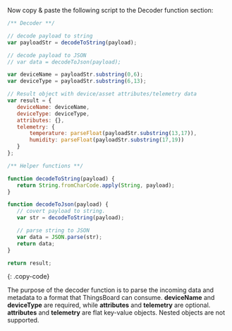 Now copy & paste the following script to the Decoder function section:

```javascript
/** Decoder **/

// decode payload to string
var payloadStr = decodeToString(payload);

// decode payload to JSON
// var data = decodeToJson(payload);

var deviceName = payloadStr.substring(0,6);
var deviceType = payloadStr.substring(6,13);

// Result object with device/asset attributes/telemetry data
var result = {
   deviceName: deviceName,
   deviceType: deviceType,
   attributes: {},
   telemetry: {
       temperature: parseFloat(payloadStr.substring(13,17)),
       humidity: parseFloat(payloadStr.substring(17,19))
   }
};

/** Helper functions **/

function decodeToString(payload) {
   return String.fromCharCode.apply(String, payload);
}

function decodeToJson(payload) {
   // covert payload to string.
   var str = decodeToString(payload);

   // parse string to JSON
   var data = JSON.parse(str);
   return data;
}

return result;

``` 
{: .copy-code}

The purpose of the decoder function is to parse the incoming data and metadata to a format that ThingsBoard can consume. 
**deviceName** and **deviceType** are required, while **attributes** and **telemetry** are optional.
**attributes** and **telemetry** are flat key-value objects. Nested objects are not supported.